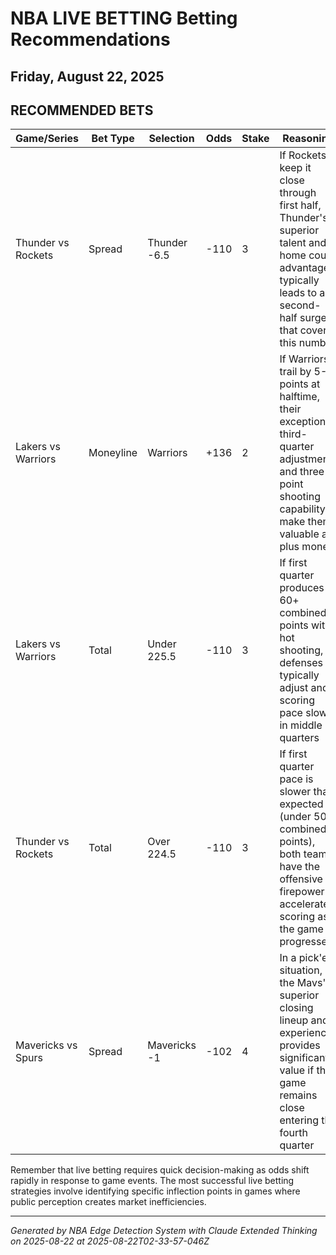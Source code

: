# NBA LIVE BETTING Betting Recommendations
## Friday, August 22, 2025

## RECOMMENDED BETS
| Game/Series | Bet Type | Selection | Odds | Stake | Reasoning |
|-------------|----------|-----------|------|-------|-----------|
| Thunder vs Rockets | Spread | Thunder -6.5 | -110 | 3 | If Rockets keep it close through first half, Thunder's superior talent and home court advantage typically leads to a second-half surge that covers this number |
| Lakers vs Warriors | Moneyline | Warriors | +136 | 2 | If Warriors trail by 5-8 points at halftime, their exceptional third-quarter adjustments and three-point shooting capability make them valuable at plus money |
| Lakers vs Warriors | Total | Under 225.5 | -110 | 3 | If first quarter produces 60+ combined points with hot shooting, defenses typically adjust and scoring pace slows in middle quarters |
| Thunder vs Rockets | Total | Over 224.5 | -110 | 3 | If first quarter pace is slower than expected (under 50 combined points), both teams have the offensive firepower to accelerate scoring as the game progresses |
| Mavericks vs Spurs | Spread | Mavericks -1 | -102 | 4 | In a pick'em situation, the Mavs' superior closing lineup and experience provides significant value if the game remains close entering the fourth quarter |

Remember that live betting requires quick decision-making as odds shift rapidly in response to game events. The most successful live betting strategies involve identifying specific inflection points in games where public perception creates market inefficiencies.

---
*Generated by NBA Edge Detection System with Claude Extended Thinking on 2025-08-22 at 2025-08-22T02-33-57-046Z*
